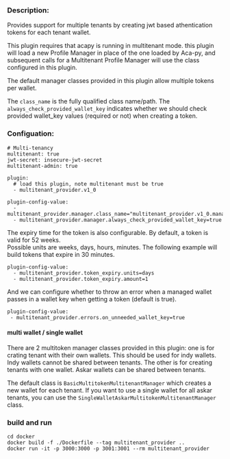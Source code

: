 ### Description:

Provides support for multiple tenants by creating jwt based athentication tokens for each tenant wallet.

This plugin requires that acapy is running in multitenant mode. this plugin will load a new Profile Manager in place of the one loaded by Aca-py, and subsequent calls for a Multitenant Profile Manager will use the class configured in this plugin.

The default manager classes provided in this plugin allow multiple tokens per wallet.

The `class_name` is the fully qualified class name/path.
The `always_check_provided_wallet_key` indicates whether we should check provided wallet_key values (required or not) when creating a token.

### Configuation:

```
# Multi-tenancy
multitenant: true
jwt-secret: insecure-jwt-secret
multitenant-admin: true

plugin:
  # load this plugin, note multitenant must be true
  - multitenant_provider.v1_0

plugin-config-value:
  - multitenant_provider.manager.class_name="multitenant_provider.v1_0.manager.BasicMultitokenMultitenantManager"
  - multitenant_provider.manager.always_check_provided_wallet_key=true
```

The expiry time for the token is also configurable. By default, a token is valid for 52 weeks.  
Possible units are weeks, days, hours, minutes. The following example will build tokens that expire in 30 minutes.

```
plugin-config-value:
  - multitenant_provider.token_expiry.units=days
  - multitenant_provider.token_expiry.amount=1
```

And we can configure whether to throw an error when a managed wallet passes in a wallet key when getting a token (default is true).

```
plugin-config-value:
 - multitenant_provider.errors.on_unneeded_wallet_key=true
```

#### multi wallet / single wallet

There are 2 multitoken manager classes provided in this plugin: one is for crating tenant with their own wallets. This should be used for indy wallets. Indy wallets cannot be shared between tenants. The other is for creating tenants with one wallet. Askar wallets can be shared between tenants.  

The default class is `BasicMultitokenMultitenantManager` which creates a new wallet for each tenant. If you want to use a single wallet for all askar tenants, you can use the `SingleWalletAskarMultitokenMultitenantManager` class.


### build and run

```
cd docker
docker build -f ./Dockerfile --tag multitenant_provider ..
docker run -it -p 3000:3000 -p 3001:3001 --rm multitenant_provider
```
